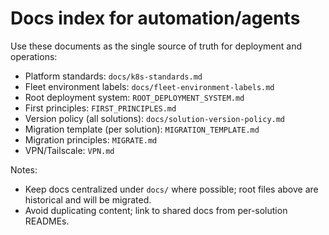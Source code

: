 # Docs index for automation/agents

Use these documents as the single source of truth for deployment and operations:

- Platform standards: `docs/k8s-standards.md`
- Fleet environment labels: `docs/fleet-environment-labels.md`
- Root deployment system: `ROOT_DEPLOYMENT_SYSTEM.md`
- First principles: `FIRST_PRINCIPLES.md`
- Version policy (all solutions): `docs/solution-version-policy.md`
- Migration template (per solution): `MIGRATION_TEMPLATE.md`
- Migration principles: `MIGRATE.md`
- VPN/Tailscale: `VPN.md`

Notes:
- Keep docs centralized under `docs/` where possible; root files above are historical and will be migrated.
- Avoid duplicating content; link to shared docs from per-solution READMEs.
